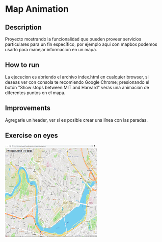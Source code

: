 # Map Animation
## Description

Proyecto mostrando la funcionalidad que pueden proveer servicios particulares para un fin específico, por ejemplo aqui con mapbox podemos usarlo para manejar información en un mapa.

## How to run

La ejecucion es abriendo el archivo index.html en cualquier browser, si deseas ver con consola te recomiendo Google Chrome; 
presionando el botón "Show stops between MIT and Harvard" veras una animación de diferentes puntos en el mapa.

## Improvements

Agregarle un header, ver si es posible crear una línea con las paradas.


## Exercise on eyes
<img src= "MapAnimation.png" width='300' height='300'/>
